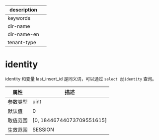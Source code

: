 |description||
|---|---|
|keywords||
|dir-name||
|dir-name-en||
|tenant-type||

# identity

identity 和变量 last_insert_id 是同义词，可以通过 `select @@identity` 查询。

| **属性** |           **描述**            |
|--------|-----------------------------|
| 参数类型   | uint                        |
| 默认值    | 0                           |
| 取值范围   | \[0, 18446744073709551615\] |
| 生效范围   | SESSION                     |
